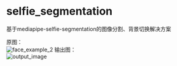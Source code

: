 # selfie_segmentation
基于mediapipe-selfie-segmentation的图像分割、背景切换解决方案

原图：<br>
![face_example_2](https://github.com/kings802/selfie_segmentation/assets/19601216/ea31ad6d-b6f3-4196-b7cb-06cbe58df04d)
输出图：<br>
![output_image](https://github.com/kings802/selfie_segmentation/assets/19601216/8732e084-893d-430e-959c-b2dbc1a4da15)

